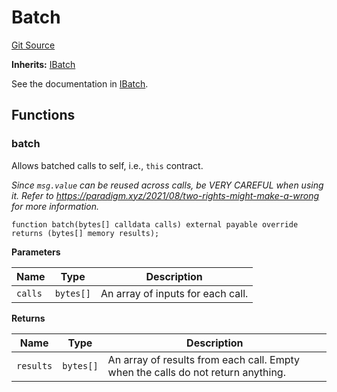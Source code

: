 # Batch

[Git Source](https://github.com/sablier-labs/flow/blob/32ac99c89393009166ca05e9a4e75ac34a442139/src/abstracts/Batch.sol)

**Inherits:** [IBatch](/docs/reference/flow/contracts/interfaces/interface.IBatch.md)

See the documentation in [IBatch](/docs/reference/flow/contracts/interfaces/interface.IBatch.md).

## Functions

### batch

Allows batched calls to self, i.e., `this` contract.

_Since `msg.value` can be reused across calls, be VERY CAREFUL when using it. Refer to
https://paradigm.xyz/2021/08/two-rights-might-make-a-wrong for more information._

```solidity
function batch(bytes[] calldata calls) external payable override returns (bytes[] memory results);
```

**Parameters**

| Name    | Type      | Description                       |
| ------- | --------- | --------------------------------- |
| `calls` | `bytes[]` | An array of inputs for each call. |

**Returns**

| Name      | Type      | Description                                                                      |
| --------- | --------- | -------------------------------------------------------------------------------- |
| `results` | `bytes[]` | An array of results from each call. Empty when the calls do not return anything. |
